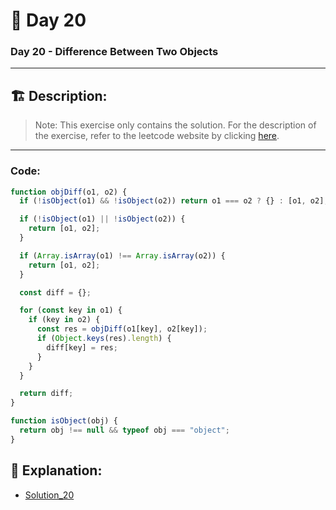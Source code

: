 # 🔨 Day 20

### Day 20 - Difference Between Two Objects

---

## 🏗️ Description:

> Note: This exercise only contains the solution. For the description of the exercise, refer to the leetcode website by clicking [here](https://leetcode.com/problems/differences-between-two-objects/?utm_campaign=PostD20&utm_medium=Post&utm_source=Post&gio_link_id=LPdzgyA9).

---

### Code:

```js
function objDiff(o1, o2) {
  if (!isObject(o1) && !isObject(o2)) return o1 === o2 ? {} : [o1, o2];

  if (!isObject(o1) || !isObject(o2)) {
    return [o1, o2];
  }

  if (Array.isArray(o1) !== Array.isArray(o2)) {
    return [o1, o2];
  }

  const diff = {};

  for (const key in o1) {
    if (key in o2) {
      const res = objDiff(o1[key], o2[key]);
      if (Object.keys(res).length) {
        diff[key] = res;
      }
    }
  }

  return diff;
}

function isObject(obj) {
  return obj !== null && typeof obj === "object";
}
```

## 📝 Explanation:

- [Solution_20](solutions/Exercise_20/diff_objects.js)

